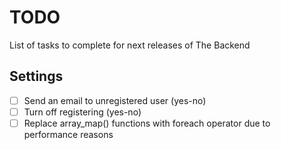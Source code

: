 # TODO
List of tasks to complete for next releases of The Backend

## Settings
- [ ] Send an email to unregistered user (yes-no)
- [ ] Turn off registering (yes-no)
- [ ] Replace array_map() functions with foreach operator due to performance reasons
